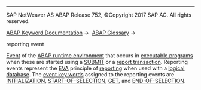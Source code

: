   

* * *

SAP NetWeaver AS ABAP Release 752, ©Copyright 2017 SAP AG. All rights reserved.

[ABAP Keyword Documentation](javascript:call_link\('abenabap.htm'\)) →  [ABAP Glossary](javascript:call_link\('abenabap_glossary.htm'\)) → 

reporting event

[Event](javascript:call_link\('abenevent_glosry.htm'\) "Glossary Entry") of the [ABAP runtime environment](javascript:call_link\('abenabap_runtime_envir_glosry.htm'\) "Glossary Entry") that occurs in [executable programs](javascript:call_link\('abenexecutable_program_glosry.htm'\) "Glossary Entry") when these are started using a [SUBMIT](javascript:call_link\('abapsubmit.htm'\)) or a [report transaction](javascript:call_link\('abenreport_transaction_glosry.htm'\) "Glossary Entry"). Reporting events represent the [EVA](javascript:call_link\('abeneva_glosry.htm'\) "Glossary Entry") principle of [reporting](javascript:call_link\('abenreporting_glosry.htm'\) "Glossary Entry") when used with a [logical database](javascript:call_link\('abenlogical_data_base_glosry.htm'\) "Glossary Entry"). The [event key words](javascript:call_link\('abenevent_keyword_glosry.htm'\) "Glossary Entry") assigned to the reporting events are [INITIALIZATION](javascript:call_link\('abapinitialization.htm'\)), [START-OF-SELECTION](javascript:call_link\('abapstart-of-selection.htm'\)), [GET](javascript:call_link\('abapget-.htm'\)), and [END-OF-SELECTION](javascript:call_link\('abapend-of-selection.htm'\)).